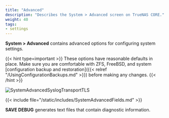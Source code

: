 ```yaml
---
title: "Advanced"
description: "Describes the System > Advanced screen on TrueNAS CORE."
weight: 40
tags:
- settings
---
```


**System > Advanced** contains advanced options for configuring system settings.

{{< hint type=important >}}
These options have reasonable defaults in place.
Make sure you are comfortable with ZFS, FreeBSD, and system [configuration backup and restoration]({{< relref "/UsingConfigurationBackups.md" >}}) before making any changes.
{{< /hint >}}

![SystemAdvancedSyslogTransportTLS](/images/CORE/System/SystemAdvancedSyslogTransportTLS.png "Advanced Syslog Transport TLS Settings")

{{< include file="/static/includes/SystemAdvancedFields.md" >}}

**SAVE DEBUG** generates text files that contain diagnostic information.
